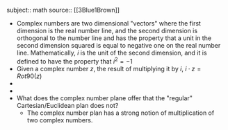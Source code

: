subject:: math
source:: [[3Blue1Brown]]

- Complex numbers are two dimensional "vectors" where the first dimension is the real number line, and the second dimension is orthogonal to the number line and has the property that a unit in the second dimension squared is equal to negative one on the real number line. Mathematically, $i$ is the unit of the second dimension, and it is defined to have the property that $i^2 = -1$
- Given a complex number $z$, the  result of multiplying it by $i$, $i \cdot z = Rot90(z)$
-
-
- What does the complex number plane offer that the "regular" Cartesian/Euclidean plan does not?
	- The complex number plan has a strong notion of multiplication of two complex numbers.